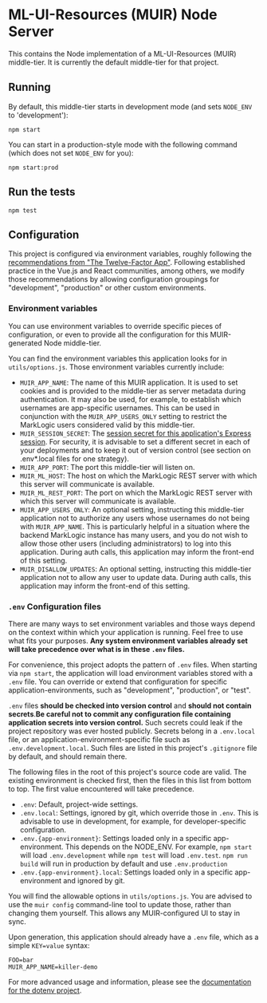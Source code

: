 # ML-UI-Resources (MUIR) Node Server

This contains the Node implementation of a ML-UI-Resources (MUIR) middle-tier. It is currently the default middle-tier for that project.

## Running

By default, this middle-tier starts in development mode (and sets `NODE_ENV` to 'development'):

    npm start

You can start in a production-style mode with the following command (which does not set `NODE_ENV` for you):

    npm start:prod

## Run the tests

    npm test

## Configuration

This project is configured via environment variables, roughly following the [recommendations from "The Twelve-Factor App"](https://12factor.net/config). Following established practice in the Vue.js and React communities, among others, we modify those recommendations by allowing configuration groupings for "development", "production" or other custom environments.

### Environment variables

You can use environment variables to override specific pieces of configuration, or even to provide all the configuration for this MUIR-generated Node middle-tier.

You can find the environment variables this application looks for in `utils/options.js`. Those environment variables currently include:

- `MUIR_APP_NAME`: The name of this MUIR application. It is used to set cookies and is provided to the middle-tier as server metadata during authentication. It may also be used, for example, to establish which usernames are app-specific usernames. This can be used in conjunction with the `MUIR_APP_USERS_ONLY` setting to restrict the MarkLogic users considered valid by this middle-tier.
- `MUIR_SESSION_SECRET`: The [session secret for this application's Express session](https://github.com/expressjs/session#secret). For security, it is advisable to set a different secret in each of your deployments and to keep it out of version control (see section on .env\*.local files for one strategy).
- `MUIR_APP_PORT`: The port this middle-tier will listen on.
- `MUIR_ML_HOST`: The host on which the MarkLogic REST server with which this server will communicate is available.
- `MUIR_ML_REST_PORT`: The port on which the MarkLogic REST server with which this server will communicate is available.
- `MUIR_APP_USERS_ONLY`: An optional setting, instructing this middle-tier application not to authorize any users whose usernames do not being with `MUIR_APP_NAME`. This is particularly helpful in a situation where the backend MarkLogic instance has many users, and you do not wish to allow those other users (including administrators) to log into this application. During auth calls, this application may inform the front-end of this setting.
- `MUIR_DISALLOW_UPDATES`: An optional setting, instructing this middle-tier application not to allow any user to update data. During auth calls, this application may inform the front-end of this setting.

### `.env` Configuration files

There are many ways to set environment variables and those ways depend on the context within which your application is running. Feel free to use what fits your purposes. **Any system environment variables already set will take precedence over what is in these `.env` files.**

For convenience, this project adopts the pattern of `.env` files. When starting via `npm start`, the application will load environment variables stored with a `.env` file. You can override or extend that configuration for specific application-environments, such as "development", "production", or "test".

 `.env` files **should be checked into version control** and **should not contain secrets**.**Be careful not to commit any configuration file containing application secrets into version control.** Such secrets could leak if the project repository was ever hosted publicly. Secrets belong in a `.env.local` file, or an application-environment-specific file such as `.env.development.local`. Such files are listed in this project's `.gitignore` file by default, and should remain there.

The following files in the root of this project's source code are valid. The existing environment is checked first, then the files in this list from bottom to top. The first value encountered will take precedence.

- `.env`: Default, project-wide settings.
- `.env.local`: Settings, ignored by git, which override those in `.env`. This is advisable to use in development, for example, for developer-specific configuration.
- `.env.{app-environment}`: Settings loaded only in a specific app-environment. This depends on the NODE_ENV. For example, `npm start` will load `.env.development` while `npm test` will load `.env.test`. `npm run build` will run in production by default and use `.env.production`
- `.env.{app-environment}.local`: Settings loaded only in a specific app-environment and ignored by git.

You will find the allowable options in `utils/options.js`. You are advised to use the `muir config` command-line tool to update those, rather than changing them yourself. This allows any MUIR-configured UI to stay in sync.

Upon generation, this application should already have a `.env` file, which as a simple `KEY=value` syntax:

    FOO=bar
    MUIR_APP_NAME=killer-demo

For more advanced usage and information, please see the [documentation for the dotenv project](https://github.com/motdotla/dotenv).
